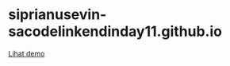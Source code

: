 # siprianusevin-sacodelinkendinday11.github.io
[Lihat demo](https://siprianusevin.github.io/siprianusevin-sacodelinkendinday11.github.io/)
